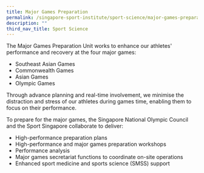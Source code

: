 ```yaml
---
title: Major Games Preparation
permalink: /singapore-sport-institute/sport-science/major-games-preparation/
description: ""
third_nav_title: Sport Science
---
```


The Major Games Preparation Unit works to enhance our athletes' performance and recovery at the four major games: 

* Southeast Asian Games
* Commonwealth Games
* Asian Games
* Olympic Games

Through advance planning and real-time involvement, we minimise the distraction and stress of our athletes during games time, enabling them to focus on their performance.

To prepare for the major games, the Singapore National Olympic Council and the Sport Singapore collaborate to deliver:

* High-performance preparation plans
* High-performance and major games preparation workshops
* Performance analysis
* Major games secretariat functions to coordinate on-site operations
* Enhanced sport medicine and sports science (SMSS) support